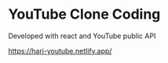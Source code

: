 # YouTube Clone Coding
Developed with react and YouTube public API

https://hari-youtube.netlify.app/

